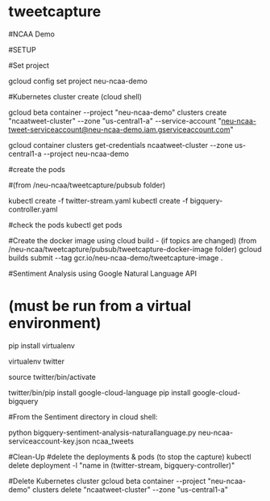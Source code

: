 # tweetcapture
#NCAA Demo

#SETUP

#Set project

gcloud config set project neu-ncaa-demo

#Kubernetes cluster create (cloud shell)

gcloud beta container --project "neu-ncaa-demo" clusters create "ncaatweet-cluster" --zone "us-central1-a" --service-account "neu-ncaa-tweet-serviceaccount@neu-ncaa-demo.iam.gserviceaccount.com"

gcloud container clusters get-credentials ncaatweet-cluster --zone us-central1-a --project neu-ncaa-demo

#create the pods

#(from /neu-ncaa/tweetcapture/pubsub folder)

kubectl create -f twitter-stream.yaml
kubectl create -f bigquery-controller.yaml

#check the pods
kubectl get pods

#Create the docker image using cloud build - (if topics are changed)
(from /neu-ncaa/tweetcapture/pubsub/tweetcapture-docker-image folder)
gcloud builds submit --tag gcr.io/neu-ncaa-demo/tweetcapture-image .


#Sentiment Analysis using Google Natural Language API
#	(must be run from a virtual environment)

pip install virtualenv

virtualenv twitter

source twitter/bin/activate

twitter/bin/pip install google-cloud-language
pip install google-cloud-bigquery

#From the Sentiment directory in cloud shell:

python bigquery-sentiment-analysis-naturallanguage.py neu-ncaa-serviceaccount-key.json ncaa_tweets


#Clean-Up
#delete the deployments & pods (to stop the capture)
kubectl delete deployment -l "name in (twitter-stream, bigquery-controller)"

#Delete Kubernetes cluster
gcloud beta container --project "neu-ncaa-demo" clusters delete "ncaatweet-cluster" --zone "us-central1-a"
